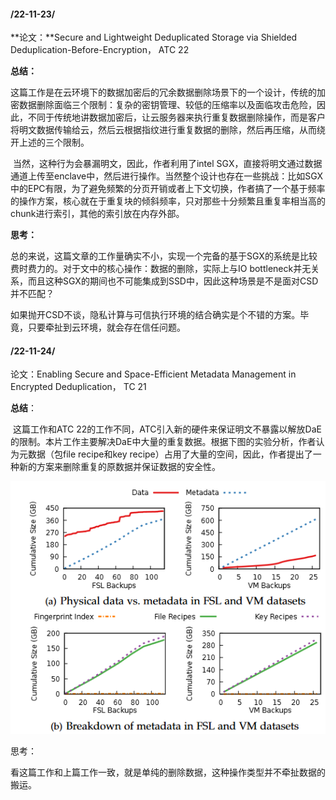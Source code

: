 #### /22-11-23/

**论文：**Secure and Lightweight Deduplicated Storage via Shielded Deduplication-Before-Encryption， ATC 22

**总结：**

​	这篇工作是在云环境下的数据加密后的冗余数据删除场景下的一个设计，传统的加密数据删除面临三个限制：复杂的密钥管理、较低的压缩率以及面临攻击危险，因此，不同于传统地讲数据加密后，让云服务器来执行重复数据删除操作，而是客户将明文数据传输给云，然后云根据指纹进行重复数据的删除，然后再压缩，从而绕开上述的三个限制。

​	当然，这种行为会暴漏明文，因此，作者利用了intel SGX，直接将明文通过数据通道上传至enclave中，然后进行操作。当然整个设计也存在一些挑战：比如SGX中的EPC有限，为了避免频繁的分页开销或者上下文切换，作者搞了一个基于频率的操作方案，核心就在于重复块的倾斜频率，只对那些十分频繁且重复率相当高的chunk进行索引，其他的索引放在内存外部。

**思考：**

​	总的来说，这篇文章的工作量确实不小，实现一个完备的基于SGX的系统是比较费时费力的。对于文中的核心操作：数据的删除，实际上与IO bottleneck并无关系，而且这种SGX的期间也不可能集成到SSD中，因此这种场景是不是面对CSD并不匹配？

​	如果抛开CSD不谈，隐私计算与可信执行环境的结合确实是个不错的方案。毕竟，只要牵扯到云环境，就会存在信任问题。

#### /22-11-24/

论文：Enabling Secure and Space-Efficient Metadata Management in Encrypted Deduplication， TC 21

**总结**：

​	这篇工作和ATC 22的工作不同，ATC引入新的硬件来保证明文不暴露以解放DaE的限制。本片工作主要解决DaE中大量的重复数据。根据下图的实验分析，作者认为元数据（包file recipe和key recipe）占用了大量的空间，因此，作者提出了一种新的方案来删除重复的原数据并保证数据的安全性。

![image-20221124150738811](assets/image-20221124150738811.png)

思考：

​	看这篇工作和上篇工作一致，就是单纯的删除数据，这种操作类型并不牵扯数据的搬运。